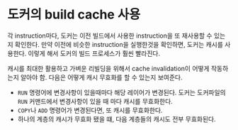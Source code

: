 # 도커의 build cache 사용
각 instruction마다, 도커는 이전 빌드에서 사용한 instruction을 또 재사용할 수 있는지 확인한다. 만약 이전에 비슷한 instruction을 실행한것을 확인하면, 도커는 캐시를 사용한다. 이렇게 해서 도커의 빌드 프로세스가 훨씬 빨라진다.

캐시를 최대한 활용하고 가벼운 리빌딩을 위해서 cache invalidation이 어떻게 작동하는지 알아야 함. 다음은 어떻게 캐시 무효화를 할 수 있는지 보여준다.

- `RUN` 명령어에 변경사항이 있을때마다 해당 레이어가 변경된다. 도커는 도커파일의 `RUN` 커맨드에서 변경사항이 있을 때 마다 캐시를 무효화한다.
- `COPY`나 `ADD` 명령어가 변경된다면, 또 캐시를 무효화한다.
- 하나의 계층의 캐시가 무효화 됐을 떄, 다음 계층들의 캐시도 전부 무효화된다.